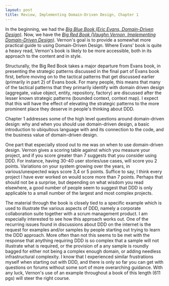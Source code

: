```yaml
---
layout: post
title: Review, Implementing Domain-Driven Design, Chapter 1
---
```


In the beginning, we had the [*Big Blue Book (Eric Evans, Domain-Driven Design)*][Evans]. Now, we have the [*Big Red Book (Vaughn Vernon, Implementing Domain-Driven Design)*][Vernon]. Vernon's goal is to provide a somewhat more practical guide to using Domain-Driven Design. Where Evans' book is quite a heavy read, Vernon's book is likely to be more accessible, both in its approach to the content and in style.

Structurally, the Big Red Book takes a major departure from Evans book, in presenting the strategic patterns discussed in the final part of Evans book first, before moving on to the tactical patterns that get discussed earlier (primarily in part 2) of Evans book. For many people, this means that many of the tactical patterns that they primarily identify with domain driven design (aggregate, value object, entity, repository, factory) are discussed after the lesser known strategic patterns (bounded context, context map). I expect that this will have the effect of elevating the strategic patterns to the more prominent place they deserve in people's thinking about DDD.

Chapter 1 addresses some of the high level questions around domain-driven design: why and when you should use domain-driven design, a basic introduction to ubiquitous language with and its connection to the code, and the business value of domain-driven design.

One part that especially stood out to me was on when to use domain-driven design. Vernon gives a scoring table against which you measure your project, and if you score greater than 7 suggests that you consider using DDD. For instance, having 30-40 user stories/use cases, will score you 2 points. Variations on your system growing over the years, in various/unexpected ways score 3,4 or 5 points. Suffice to say, I think every project I have ever worked on would score more than 7 points. Perhaps that should not be a surprise, but depending on what wisdom you read elsewhere, a good number of people seem to suggest that DDD is only applicable to a small number of the largest and most complex projects.

The material through the book is closely tied to a specific example which is used to illustrate the various aspects of DDD, namely a corporate collaboration suite together with a scrum management product. I am especially interested to see how this approach works out. One of the recurring issues found in discussions about DDD on the internet is the request for examples and/or samples by people starting out trying to learn the DDD approach. More often than not this seems to be met with the response that anything requiring DDD is so complex that a sample will not illustrate what is required, or the provision of a any sample is roundly bagged for either not being a complex enough domain, or adding needless infrastructural complexity. I know that I experienced similar frustrations myself when starting out with DDD, and there is only so far you can get with questions on forums without some sort of more overarching guidance. With any luck, Vernon's use of an example throughout a book of this length (611 pgs) will steer the right course.

[Evans]: http://www.informit.com/store/domain-driven-design-tackling-complexity-in-the-heart-9780321125217
[Vernon]: http://www.informit.com/store/implementing-domain-driven-design-9780133039894
